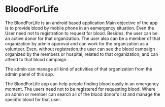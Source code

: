 # BloodForLife

  The BloodForLife is an android  based application.Main objective of the app is to provide blood by mobile phone in an eemergency situation. 
Even the User need not to registration to request for blood. Besides, the user can be an active donor for that organization. 
The user also can be a member of that organization by admin approval and can work for the organization as a volunteer. 
Even, without registration,the user can see the blood campaign organized by the members or hospital, 
related to that organization, and can attend to that blood campaign.

  The admin can manage all kind of activities of that organization from the admin panel of this app.

  The BloodForLife app can help people finding blood easily in an emergency moment. The users need not to be registered for requesting blood.
Where an admin or member can search all of the blood donor's list and manage the specific blood for that user.
